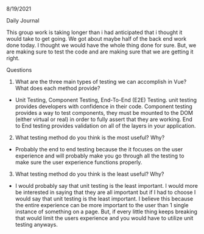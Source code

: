 8/19/2021

Daily Journal

This group work is taking longer than i had anticipated that i thought it would take to get going. We got about maybe half of the back end work done today. I thought we would have the whole thing done for sure. But, we are making sure to test the code and are making sure that we are getting it right. 

Questions

1. What are the three main types of testing we can accomplish in Vue? What does each method provide?
- Unit Testing, Component Testing, End-To-End (E2E) Testing. unit testing provides developers with confidence in their code. 
Component testing provides a way to test components, they must be mounted to the DOM (either virtual or real) in order to fully assert that they are working. End to End testing provides validation on all of the layers in your application.
2. What testing method do you think is the most useful? Why?
- Probably the end to end testing because the it focuses on the user experience and will probably make you go through all the testing to make sure the user experience functions properly. 
3. What testing method do you think is the least useful? Why?
- I would probably say that unit testing is the least important. I would more be interested in saying that they are all important but if I had to choose I would say that unit testing is the least important. I believe this because the entire experience can be more important to the user than 1 single instance of something on a page. But, if every little thing keeps breaking that would limit the users experience and you would have to utilize unit testing anyways. 